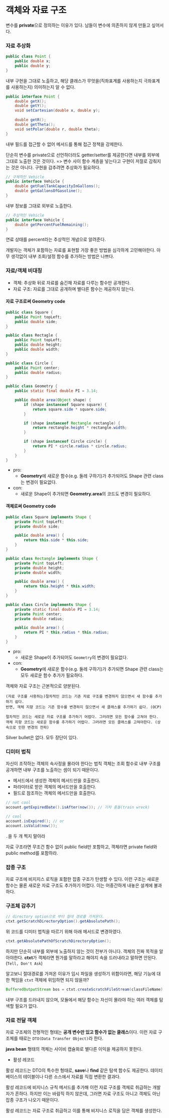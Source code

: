 # 객체와 자료 구조

변수를 **private**으로 정의하는 이유가 있다.
남들이 변수에 의존하지 않게 만들고 싶어서다.

### 자료 추상화

```java
public class Point {
    public double x;
    public double y;
}
```

내부 구현을 그대로 노출하고, 해당 클래스가 무엇을(직좌표계를 사용하는지 극좌표계를 사용하는지) 의미하는지 알 수 없다.

```java
public interface Point {
    double getX();
    double getY();
    void setCartesian(double x, double y);
    
    double getR();
    double getTheta();
    void setPolar(double r, double theta);
}
```

내부 필드를 접근할 수 없어 메서드를 통해 접근 정책을 강제한다.


단순히 변수를 private으로 선언하더라도 getter/setter를 제공한다면 내부를 외부에 그대로 노출한 것은 것이다.
=> 변수 사이 함수 계층을 넣는다고 구현이 저절로 감춰지는 것은 아니다. 구현을 감추려면 추상화가 필요하다.

```java
// 구체적인 Vehicle
public interface Vehicle {
    double getFuelTankCapacityInGallons();
    double getGallonsOfGasoline();
}
```

내부 정보를 그대로 외부로 노출한다.

```java
// 추상적인 Vehicle
public interface Vehicle {
    double getPercentFuelRemaining();
}
```

연료 상태를 percent라는 추상적인 개념으로 알려준다.

개발자는 객체가 포함하는 자료를 표현할 가장 좋은 방법을 심각하게 고민해야한다.
아무 생각없이 내부 조회/설정 함수를 추가하는 방법은 나쁘다.

### 자료/객체 비대칭

- 객체: 추상화 뒤로 자료를 숨긴채 자료를 다루는 함수만 공개한다.
- 자료 구조: 자료를 그대로 공개하며 별다른 함수는 제공하지 않는다.

#### 자료 구조로써 Geometry code
```java
public class Square {
    public Point topLeft;
    public double side;
}

public class Rectagle {
    public Point topLeft;
    public double height;
    public double width;
}

public class Circle {
    public Point center;
    public double radius;
}

public class Geometry {
    public static final double PI = 3.14;

    public double area(Object shape) {
        if (shape instanceof Square square) {
            return square.side * square.side;
        }

        if (shape instanceof Rectangle rectangle) {
            return rectangle.height * rectangle.width;
        }

        if (shape instanceof Circle circle) {
            return PI * circle.radius * circle.radius;
        }
    }
}
```

- pro:
    - **Geometry**에 새로운 함수(e.g. 둘레 구하기)가 추가되어도 Shape 관련 class는 변경이 필요없다.
- con:
    - 새로운 Shape이 추가되면 **Geometry.area**의 코드도 변경이 필요하다.


#### 객체로써 Geometry code
```java
public class Square implements Shape {
    private Point topLeft;
    private double side;

    public double area() {
        return this.side * this.side;
    }
}

public class Rectangle implements Shape {
    private Point topLeft;
    private double height;
    private double width;

    public double area() {
        return this.height * this.width;
    }
}

public class Circle implements Shape {
    private static final double PI = 3.14;
    private Point center;
    private double radius;

    public double area() {
        return PI * this.radius * this.radius;
    }
}
```

- pro:
    - 새로운 Shape이 추가되어도 `Geometry`의 변경이 필요없다.
- con:
    - **Geometry**에 새로운 함수(e.g. 둘레 구하기)가 추가되면 Shape 관련 class는 모두 새로운 함수 추가가 필요하다.

객체와 자료 구조는 근본적으로 양분된다.

```
(자료 구조를 사용하는)절차적인 코드는 기존 자료 구조를 변경하지 않으면서 새 함수를 추가하기 쉽다.
반면, 객체 지향 코드는 기존 함수를 변경하지 않으면서 새 클래스를 추가하기 쉽다. (OCP)
```

```
절차적인 코드는 새로운 자료 구조를 추가하기 어렵다. 그러려면 모든 함수를 고쳐야 한다.
객체 지향 코드는 새로운 함수를 추가하기 어렵다. 그러려면 모든 클래스를 고쳐야한다. (상속으로 인한 변경의 전파)
```

Silver bullet은 없다.
모두 장단이 있다.

### 디미터 법칙

자신이 조작하는 객체의 속사정을 몰라야 한다는 법칙
객체는 조회 함수로 내부 구조를 공개하면 내부 구조를 노출하는 셈이 되기 때문이다.

- 메서드에서 생성한 객체의 메서드만을 호출한다.
- 파라미터로 받은 객체의 메서드만을 호출한다.
- 필드로 참조하는 객체의 메서드만을 호출한다.

```java
// not cool
account.getExpiredDate().isAfter(now()); // 기차 충돌(train wreck)

// cool
account.isExpired(); // or
account.isValid(now());
```

`.`을 두 개 찍지 말아라

자료 구조라면 무조건 함수 없이 public field만 포함하고,
객체라면 private field와 public method를 포함하라.

### 잡종 구조

자료 구조에 비지지스 로직을 포함한 잡종 구조가 탄생할 수 있다.
이런 구조는 새로운 함수는 물론 새로운 자료 구조도 추가하기 어렵다.
이는 어중간하게 내놓은 설계에 불과하다.

### 구조체 감추기

```java
// directory option으로 부터 절대 경로를 가져온다.
ctxt.getScratchDirectoryOption().getAbsolutePath();
```

위 코드를 디미터 법칙을 따르기 위해 아래 메서드로 변경하였다.

```java
ctxt.getAbsolutePathOfScratchDirectoryOption();
```

하지만 단순히 내부를 외부에 노출하지 않는 것이 전부가 아니다.
객체의 진짜 목적을 알아야한다.
**ctxt**가 객체라면 뭔가를 말하라고 해야지 속을 드러내라고 말하면 안된다. (`Tell, Don't Ask`)

알고보니 절대경로를 가져온 이유가 임시 파일을 생성하기 위함이라면,
해당 기능에 대한 책임을 `ctxt` 객체에 위임하면 되지 않을까?

```java
BufferedOutputStream bos = ctxt.createScratchFileStream(classFileName);
```

내부 구조를 드러내지 않으며, 모듈에서 해당 함수는 자신이 몰라야 하는 여러 객체를 탐색할 필요가 없다.

### 자료 전달 객체

자료 구조체의 전형적인 형태는 **공개 변수만 있고 함수가 없는 클래스**이다.
이런 자료 구조체를 때로는 `DTO(Data Transfer Object)`라 한다.

**java bean** 형태의 객체는 사이비 캡슐화로 별다른 이익을 제공하지 못한다.

- 활성 레코드

활성 레코드는 DTO의 특수한 형태로, **save**나 **find** 같은 탐색 함수도 제공한다.
데이터 베이스의 테이블이나 다른 소스에서 자료를 직접 변환한 결과다.

활성 레코드에 비지니스 규칙 메서드를 추가해 이런 자료 구조를 객체로 취급하는 개발자가 흔하다.
하지만 이는 바람직 하지 않은데, 그러면 자료 구조도 아니고 객체도 아닌 잡종 구조가 나오기 때문이다.

활성 레코드는 자료 구조로 취급하고 이를 통해 비지니스 로직을 담은 객체를 생성한다.

